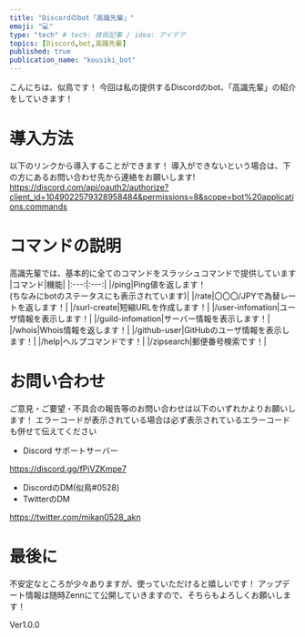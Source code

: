 ```yaml
---
title: "Discordのbot「高識先輩」"
emoji: "💻"
type: "tech" # tech: 技術記事 / idea: アイデア
topics: [Discord,bot,高識先輩]
published: true
publication_name: "kousiki_bot"
---
```


こんにちは、似鳥です！
今回は私の提供するDiscordのbot、「高識先輩」の紹介をしていきます！
# 導入方法
以下のリンクから導入することができます！
導入ができないという場合は、下の方にあるお問い合わせ先から連絡をお願いします!
https://discord.com/api/oauth2/authorize?client_id=1049022579328958484&permissions=8&scope=bot%20applications.commands
# コマンドの説明
高識先輩では、基本的に全てのコマンドをスラッシュコマンドで提供しています
|コマンド|機能|
|:---:|:---:|
|/ping|Ping値を返します！<br>(ちなみにbotのステータスにも表示されています)|
|/rate|〇〇〇/JPYで為替レートを返します！|
|/surl-create|短縮URLを作成します！|
|/user-infomation|ユーザ情報を表示します！|
|/guild-infomation|サーバー情報を表示します！|
|/whois|Whois情報を返します！|
|/github-user|GitHubのユーザ情報を表示します！|
|/help|ヘルプコマンドです！|
|/zipsearch|郵便番号検索です！|

# お問い合わせ
ご意見・ご要望・不具合の報告等のお問い合わせは以下のいずれかよりお願いします！
エラーコードが表示されている場合は必ず表示されているエラーコードも併せて伝えてください
- Discord サポートサーバー

https://discord.gg/fPjVZKmpe7
- DiscordのDM(似鳥#0528)
- TwitterのDM

https://twitter.com/mikan0528_akn
# 最後に
不安定なところが少々ありますが、使っていただけると嬉しいです！
アップデート情報は随時Zennにて公開していきますので、そちらもよろしくお願いします！

Ver1.0.0